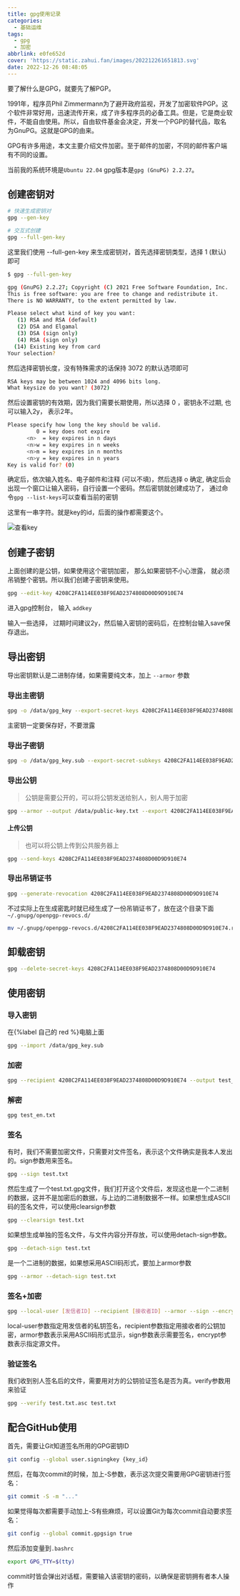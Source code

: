 ```yaml
---
title: gpg使用记录
categories:
  - 基础运维
tags:
  - gpg
  - 加密
abbrlink: e0fe652d
cover: 'https://static.zahui.fan/images/202212261651813.svg'
date: 2022-12-26 08:48:05
---
```


要了解什么是GPG，就要先了解PGP。

1991年，程序员Phil Zimmermann为了避开政府监视，开发了加密软件PGP。这个软件非常好用，迅速流传开来，成了许多程序员的必备工具。但是，它是商业软件，不能自由使用。所以，自由软件基金会决定，开发一个PGP的替代品，取名为GnuPG。这就是GPG的由来。

GPG有许多用途，本文主要介绍文件加密。至于邮件的加密，不同的邮件客户端有不同的设置。

当前我的系统环境是`Ubuntu 22.04` gpg版本是`gpg (GnuPG) 2.2.27`。

## 创建密钥对

```bash
# 快速生成密钥对
gpg --gen-key

# 交互式创建
gpg --full-gen-key
```

这里我们使用 --full-gen-key 来生成密钥对，首先选择密钥类型，选择 1 (默认) 即可

```bash
$ gpg --full-gen-key

gpg (GnuPG) 2.2.27; Copyright (C) 2021 Free Software Foundation, Inc.
This is free software: you are free to change and redistribute it.
There is NO WARRANTY, to the extent permitted by law.

Please select what kind of key you want:
   (1) RSA and RSA (default)
   (2) DSA and Elgamal
   (3) DSA (sign only)
   (4) RSA (sign only)
  (14) Existing key from card
Your selection?
```

然后选择密钥长度，没有特殊需求的话保持 3072 的默认选项即可

```bash
RSA keys may be between 1024 and 4096 bits long.
What keysize do you want? (3072)
```

然后设置密钥的有效期，因为我们需要长期使用，所以选择 0 ，密钥永不过期, 也可以输入2y， 表示2年。

```bash
Please specify how long the key should be valid.
         0 = key does not expire
      <n>  = key expires in n days
      <n>w = key expires in n weeks
      <n>m = key expires in n months
      <n>y = key expires in n years
Key is valid for? (0)
```

确定后，依次输入姓名、电子邮件和注释 (可以不填)，然后选择 o 确定, 确定后会出现一个窗口让输入密码，自行设置一个密码。然后密钥就创建成功了， 通过命令`gpg --list-keys`可以查看当前的密钥

这里有一串字符。就是key的id，后面的操作都需要这个。

![查看key](https://static.zahui.fan/images/202212271033949.png)

## 创建子密钥

上面创建的是公钥，如果使用这个密钥加密， 那么如果密钥不小心泄露， 就必须吊销整个密钥。所以我们创建子密钥来使用。

```bash
gpg --edit-key 4208C2FA114EE038F9EAD2374808D00D9D910E74
```

进入gpg控制台， 输入 `addkey`

输入一些选择， 过期时间建议2y，然后输入密钥的密码后，在控制台输入save保存退出。

## 导出密钥

导出密钥默认是二进制存储，如果需要纯文本，加上 `--armor` 参数

### 导出主密钥

```bash
gpg -o /data/gpg_key --export-secret-keys 4208C2FA114EE038F9EAD2374808D00D9D910E74
```

主密钥一定要保存好，不要泄露

### 导出子密钥

```bash
gpg -o /data/gpg_key.sub --export-secret-subkeys 4208C2FA114EE038F9EAD2374808D00D9D910E74
```

### 导出公钥

> 公钥是需要公开的，可以将公钥发送给别人，别人用于加密

```bash
gpg --armor --output /data/public-key.txt --export 4208C2FA114EE038F9EAD2374808D00D9D910E74
```

#### 上传公钥

> 也可以将公钥上传到公共服务器上

```bash
gpg --send-keys 4208C2FA114EE038F9EAD2374808D00D9D910E74
```

### 导出吊销证书

```bash
gpg --generate-revocation 4208C2FA114EE038F9EAD2374808D00D9D910E74
```

不过实际上在生成密匙时就已经生成了一份吊销证书了，放在这个目录下面 `~/.gnupg/openpgp-revocs.d/`

```bash
mv ~/.gnupg/openpgp-revocs.d/4208C2FA114EE038F9EAD2374808D00D9D910E74.rev /data/
```

## 卸载密钥

```bash
gpg --delete-secret-keys 4208C2FA114EE038F9EAD2374808D00D9D910E74
```

## 使用密钥

### 导入密钥

在{%label 自己的 red %}电脑上面

```bash
gpg --import /data/gpg_key.sub
```

### 加密

```bash
gpg --recipient 4208C2FA114EE038F9EAD2374808D00D9D910E74 --output test_en.txt --encrypt test.txt
```

### 解密

```bash
gpg test_en.txt
```

### 签名

有时，我们不需要加密文件，只需要对文件签名，表示这个文件确实是我本人发出的。sign参数用来签名。

```bash
gpg --sign test.txt
```

然后生成了一个test.txt.gpg文件，我们打开这个文件后，发现这也是一个二进制的数据，这并不是加密后的数据，与上边的二进制数据不一样。如果想生成ASCII码的签名文件，可以使用clearsign参数

```bash
gpg --clearsign test.txt
```

如果想生成单独的签名文件，与文件内容分开存放，可以使用detach-sign参数。

```bash
gpg --detach-sign test.txt
```

是一个二进制的数据，如果想采用ASCII码形式，要加上armor参数

```bash
gpg --armor --detach-sign test.txt
```

### 签名+加密

```bash
gpg --local-user [发信者ID] --recipient [接收者ID] --armor --sign --encrypt test.txt
```

local-user参数指定用发信者的私钥签名，recipient参数指定用接收者的公钥加密，armor参数表示采用ASCII码形式显示，sign参数表示需要签名，encrypt参数表示指定源文件。

### 验证签名

我们收到别人签名后的文件，需要用对方的公钥验证签名是否为真。verify参数用来验证

```bash
gpg --verify test.txt.asc test.txt
```

## 配合GitHub使用

首先，需要让Git知道签名所用的GPG密钥ID

```bash
git config --global user.signingkey {key_id}
```

然后，在每次commit的时候，加上-S参数，表示这次提交需要用GPG密钥进行签名：

```bash
git commit -S -m "..."
```

如果觉得每次都需要手动加上-S有些麻烦，可以设置Git为每次commit自动要求签名：

```bash
git config --global commit.gpgsign true
```

然后添加变量到`.bashrc`

```bash
export GPG_TTY=$(tty)
```

commit时皆会弹出对话框，需要输入该密钥的密码，以确保是密钥拥有者本人操作
